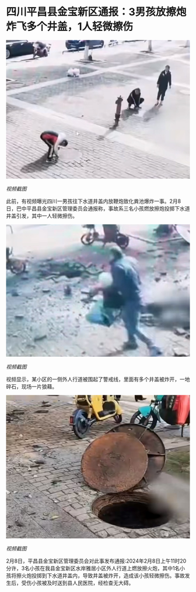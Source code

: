 # 四川平昌县金宝新区通报：3男孩放擦炮炸飞多个井盖，1人轻微擦伤

![93bcbbaed8300beaebd9f2190e5a4d89.jpg](https://raw.githubusercontent.com/qqhsx/qqnews_image/main/2024/02/09/四川平昌县金宝新区通报：3男孩放擦炮炸飞多个井盖，1人轻微擦伤/93bcbbaed8300beaebd9f2190e5a4d89.jpg)

_视频截图_

此前，有视频曝光四川一男孩往下水道井盖内放鞭炮致化粪池爆炸一事。2月8日，巴中平昌县金宝新区管理委员会通报称，事故系三名小孩燃放擦炮投掷下水道井盖引发，其中一人轻微擦伤。

![d113cf89f9c803544ec86461bd7a97dd.jpg](https://raw.githubusercontent.com/qqhsx/qqnews_image/main/2024/02/09/四川平昌县金宝新区通报：3男孩放擦炮炸飞多个井盖，1人轻微擦伤/d113cf89f9c803544ec86461bd7a97dd.jpg)

_视频截图_

视频显示，某小区的一侧外人行道被围起了警戒线，里面有多个井盖被炸开，一地碎石，现场一片狼藉。

![aa7115ff2a8ccf6ed6adf873876f1d03.jpg](https://raw.githubusercontent.com/qqhsx/qqnews_image/main/2024/02/09/四川平昌县金宝新区通报：3男孩放擦炮炸飞多个井盖，1人轻微擦伤/aa7115ff2a8ccf6ed6adf873876f1d03.jpg)

_视频截图_

2月8日，平昌县金宝新区管理委员会对此事发布通报∶2024年2月8日上午11时20分许，3名小孩在我县金宝新区水岸雅居小区外人行道上燃放擦火炮，其中1名小孩将擦火炮投掷到下水道井盖内，导致井盖被炸开，造成该小孩轻微擦伤。事故发生后，受伤小孩被及时送到县人民医院，经检查无大碍。

